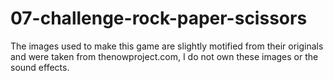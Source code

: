# 07-challenge-rock-paper-scissors
 
The images used to make this game are slightly motified from their originals and were taken from
thenowproject.com, I do not own these images or the sound effects. 
